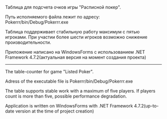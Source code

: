 Таблица для подсчета очков игры "Расписной покер".

Путь исполняемого файла лежит по адресу: Pokerrr/bin/Debug/Pokerrr.exe

Таблица поддерживает стабильную работу максимум с пятью игроками. 
При участии более шести игроков возможно снижение производительности.

Приложение написано на WindowsForms с использованием .NET Framework 4.7.2(актуальная версия на момент создания проекта)

------------------------------------------------------------------------------------------------------------------------

The table-counter for game "Listed Poker".

Adress of the executable file is Pokerrr/bin/Debug/Pokerrr.exe

The table supports stable work with a maximum of five players.
If players count is more than five, possible performance degradation.

Application is written on WindowsForms with .NET Framework 4.7.2(up-to-date version at the time of project creation)
